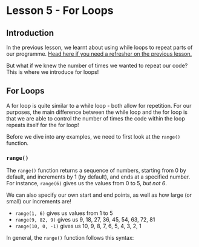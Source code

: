 # Lesson 5 - For Loops

## Introduction
In the previous lesson, we learnt about using while loops to repeat parts of our programme. [Head here if you need a refresher on the previous lesson.](https://github.com/qitianshi/tyros-resources/tree/main/Lesson%204)

But what if we knew the number of times we wanted to repeat our code? This is where we introduce for loops!

## For Loops
A for loop is quite similar to a while loop - both allow for repetition. For our purposes, the main difference between the while loop and the for loop is that we are able to control the number of times the code within the loop repeats itself for the for loop!

Before we dive into any examples, we need to first look at the `range()` function.

### `range()`
The `range()` function returns a sequence of numbers, starting from 0 by default, and increments by 1 (by default), and ends at a specified number. For instance, `range(6)` gives us the values from 0 to 5, *but not 6*.

We can also specify our own start and end points, as well as how large (or small) our increments are!
- `range(1, 6)` gives us values from 1 to 5
- `range(9, 82, 9)` gives us 9, 18, 27, 36, 45, 54, 63, 72, 81
- `range(10, 0, -1)` gives us 10, 9, 8, 7, 6, 5, 4, 3, 2, 1

In general, the `range()` function follows this syntax:
